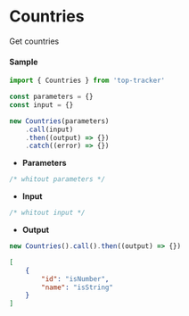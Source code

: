 # Countries

Get countries

#### Sample

```js
import { Countries } from 'top-tracker'

const parameters = {}
const input = {}

new Countries(parameters)
    .call(input)
    .then((output) => {})
    .catch((error) => {})
```

-   **Parameters**

```js
/* whitout parameters */
```

-   **Input**

```js
/* whitout input */
```

-   **Output**

```js
new Countries().call().then((output) => {})
```

```json
[
    {
        "id": "isNumber",
        "name": "isString"
    }
]
```

